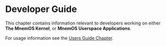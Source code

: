 # Developer Guide

This chapter contains information relevant to developers working on either **The MnemOS Kernel**, or **MnemOS Userspace Applications**.

For usage information see the [Users Guide Chapter](../user-guide/intro.md).
